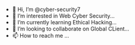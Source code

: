 - 👋 Hi, I’m @cyber-security7
- 👀 I’m interested in Web Cyber Security...
- 🌱 I’m currently learning Ethical Hacking...
- 💞️ I’m looking to collaborate on Global CLient...
- 📫 How to reach me ...

<!---
cyber-security7/cyber-security7 is a ✨ special ✨ repository because its `README.md` (this file) appears on your GitHub profile.
You can click the Preview link to take a look at your changes.
--->
